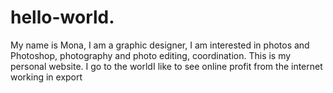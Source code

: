 # hello-world.
My name is Mona, I am a graphic designer, I am interested in photos and Photoshop, photography and photo editing, coordination. This is my personal website. I go to the worldI like to see online profit from the internet working in export
